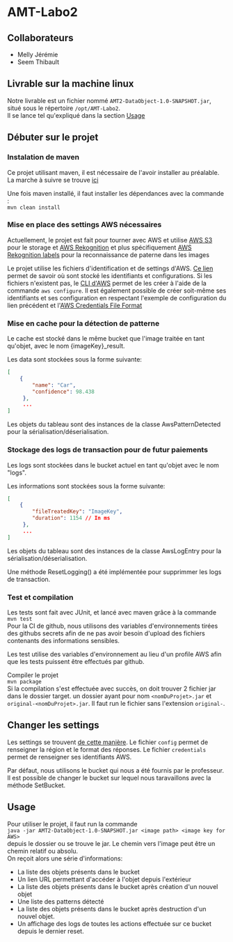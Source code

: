 # AMT-Labo2
## Collaborateurs
- Melly Jérémie  
- Seem Thibault


## Livrable sur la machine linux
Notre livrable est un fichier nommé `AMT2-DataObject-1.0-SNAPSHOT.jar`, situé sous le répertoire `/opt/AMT-Labo2`.  
Il se lance tel qu'expliqué dans la section [Usage](#usage)

## Débuter sur le projet
### Instalation de maven
Ce projet utilisant maven, il est nécessaire de l'avoir installer au préalable. La marche à suivre se trouve [ici](https://maven.apache.org/install.html)

Une fois maven installé, il faut installer les dépendances avec la commande :  
```mvn clean install ```

### Mise en place des settings AWS nécessaires
Actuellement, le projet est fait pour tourner avec AWS et utilise [AWS S3](https://aws.amazon.com/s3/) pour le storage
et [AWS Rekognition](https://aws.amazon.com/rekognition/) et plus spécifiquement [AWS Rekognition labels](https://aws.amazon.com/rekognition/) pour la reconnaissance de paterne dans les images

Le projet utilise les fichiers d'identification et de settings d'AWS. [Ce lien](https://docs.aws.amazon.com/cli/latest/userguide/cli-configure-files.html#cli-configure-files-where) permet de savoir où sont stocké les identifiants et configurations.
Si les fichiers n'existent pas, le [CLI d'AWS](https://aws.amazon.com/cli/) permet de les créer à l'aide de la commande `aws configure`. Il est également possible
de créer soit-même ses identifiants et ses configuration en respectant l'exemple de configuration du lien précédent et l'[AWS Credentials File Format](https://docs.aws.amazon.com/sdk-for-java/v1/developer-guide/credentials.html#credentials-file-format)


### Mise en cache pour la détection de patterne
Le cache est stocké dans le même bucket que l'image traitée en tant qu'objet, avec le nom {imageKey}_result.

Les data sont stockées sous la forme suivante:
```json
[
    {
        "name": "Car",
        "confidence": 98.438
     },
     ...
]
```

Les objets du tableau sont des instances de la classe AwsPatternDetected pour la sérialisation/déserialisation.

### Stockage des logs de transaction pour de futur paiements

Les logs sont stockées dans le bucket actuel en tant qu'objet avec le nom "logs".

Les informations sont stockées sous la forme suivante:

```json
[
    {
        "fileTreatedKey": "ImageKey",
        "duration": 1154 // In ms
     },
     ...
]
```  

Les objets du tableau sont des instances de la classe AwsLogEntry pour la sérialisation/déserialisation.

Une méthode ResetLogging() a été implémentée pour supprimmer les logs de transaction.


### Test et compilation

Les tests sont fait avec JUnit, et lancé avec maven grâce à la commande  
```mvn test```  
Pour la CI de github, nous utilisons des variables d'environnements tirées des githubs secrets afin de ne pas avoir 
besoin d'upload des fichiers contenants des informations sensibles.

Les test utilise des variables d'environnement au lieu d'un profile AWS afin que les tests puissent être effectués 
par github.

Compiler le projet  
```mvn package```  
Si la compilation s'est effectuée avec succès, on doit trouver 2 fichier jar dans le dossier target. un dossier ayant
pour nom `<nomDuProjet>.jar` et `original-<nomDuProjet>.jar`. Il faut run le fichier sans l'extension `original-`.

## Changer les settings
Les settings se trouvent [de cette manière](https://docs.aws.amazon.com/cli/latest/userguide/cli-configure-files.html#cli-configure-files-where).
Le fichier `config` permet de renseigner la région et le format des réponses.
Le fichier `credentials` permet de renseigner ses identifiants AWS.

Par défaut, nous utilisons le bucket qui nous a été fournis par le professeur. Il est possible de changer le bucket sur 
lequel nous taravaillons avec la méthode SetBucket.  


## Usage
Pour utiliser le projet, il faut run la commande  
```java -jar AMT2-DataObject-1.0-SNAPSHOT.jar <image path> <image key for AWS>```  
depuis le dossier ou se trouve le jar. Le chemin vers l'image peut être un chemin relatif ou absolu.  
On reçoit alors une série d'informations:
- La liste des objets présents dans le bucket
- Un lien URL permettant d'accéder à l'objet depuis l'extérieur
- La liste des objets présents dans le bucket après création d'un nouvel objet
- Une liste des patterns détecté
- La liste des objets présents dans le bucket après destruction d'un nouvel objet.
- Un affichage des logs de toutes les actions effectuée sur ce bucket depuis le dernier reset.

